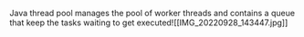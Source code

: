 Java thread pool manages the pool of worker threads and contains a queue that keep the tasks waiting to get executed![[IMG_20220928_143447.jpg]]